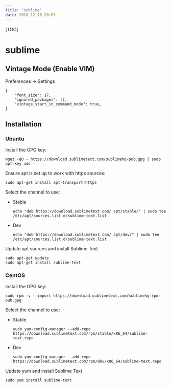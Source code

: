 ```yaml
---
title: "sublime"
date: 2018-12-18 20:03
---
```



[TOC]



# sublime



## Vintage Mode (Enable VIM)

Preferences -> Settings	

```
{
	"font_size": 17,
	"ignored_packages": [],
	"vintage_start_in_command_mode": true,
}
```



## Installation

### Ubuntu

Install the GPG key:

```
wget -qO - https://download.sublimetext.com/sublimehq-pub.gpg | sudo apt-key add -
```

Ensure apt is set up to work with https sources:

```
sudo apt-get install apt-transport-https
```

Select the channel to use:

- Stable

  ```
  echo "deb https://download.sublimetext.com/ apt/stable/" | sudo tee /etc/apt/sources.list.d/sublime-text.list 
  ```

  

- Dev

  ```
  echo "deb https://download.sublimetext.com/ apt/dev/" | sudo tee /etc/apt/sources.list.d/sublime-text.list
  ```

  

Update apt sources and install Sublime Text

```
sudo apt-get update
sudo apt-get install sublime-text
```



### CentOS

Install the GPG key:

```
sudo rpm -v --import https://download.sublimetext.com/sublimehq-rpm-pub.gpg
```

Select the channel to use:

- Stable

  `sudo yum-config-manager --add-repo https://download.sublimetext.com/rpm/stable/x86_64/sublime-text.repo `

- Dev

  `sudo yum-config-manager --add-repo https://download.sublimetext.com/rpm/dev/x86_64/sublime-text.repo `

Update yum and install Sublime Text

```
sudo yum install sublime-text
```